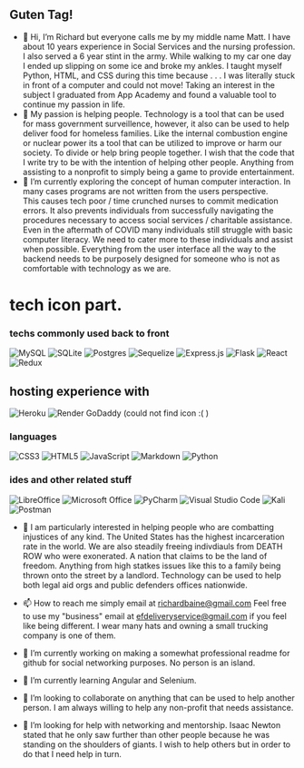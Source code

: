 ## Guten Tag!

- 👋 Hi, I’m Richard but everyone calls me by my middle name Matt.  I have about 10 years experience in Social Services and the nursing profession.  I also served a 6 year stint in the army.  While walking to my car one day I ended up slipping on some ice and broke my ankles.  I taught myself Python, HTML, and CSS during this time because . . .  I was literally stuck in front of a computer and could not move!  Taking an interest in the subject I graduated from App Academy and found a valuable tool to continue my passion in life.    
- 👀 My passion is helping people. Technology is a tool that can be used for mass government surveillence, however, it also can be used to help deliver food for homeless families.  Like the internal combustion engine or nuclear power its a tool that can be utilized to improve or harm our society.  To divide or help bring people together.  I wish that the code that I write try to be with the intention of helping other people.  Anything from assisting to a nonprofit to simply being a game to provide entertainment.                 
- 🌱 I’m currently exploring the concept of human computer interaction.  In many cases programs are not written from the users perspective.  
 This causes tech poor / time crunched nurses to commit medication errors. It also prevents individuals from successfully 
 navigating the procedures necessary to access social services / charitable assistance.  Even in the aftermath of COVID many individuals 
 still struggle with basic computer literacy.  We need to cater more to these individuals and assist when possible.  Everything from the user interface all the way to the backend needs to be purposely designed for someone who is not as comfortable with technology as we are.  
 
 # tech icon part.  

### techs commonly used back to front

![MySQL](https://img.shields.io/badge/mysql-%2300f.svg?style=for-the-badge&logo=mysql&logoColor=white)
![SQLite](https://img.shields.io/badge/sqlite-%2307405e.svg?style=for-the-badge&logo=sqlite&logoColor=white)
![Postgres](https://img.shields.io/badge/postgres-%23316192.svg?style=for-the-badge&logo=postgresql&logoColor=white)
![Sequelize](https://img.shields.io/badge/Sequelize-52B0E7?style=for-the-badge&logo=Sequelize&logoColor=white)
![Express.js](https://img.shields.io/badge/express.js-%23404d59.svg?style=for-the-badge&logo=express&logoColor=%2361DAFB)
![Flask](https://img.shields.io/badge/flask-%23000.svg?style=for-the-badge&logo=flask&logoColor=white)
![React](https://img.shields.io/badge/react-%2320232a.svg?style=for-the-badge&logo=react&logoColor=%2361DAFB)
![Redux](https://img.shields.io/badge/redux-%23593d88.svg?style=for-the-badge&logo=redux&logoColor=white)



## hosting experience with
![Heroku](https://img.shields.io/badge/heroku-%23430098.svg?style=for-the-badge&logo=heroku&logoColor=white)
![Render](https://img.shields.io/badge/Render-%46E3B7.svg?style=for-the-badge&logo=render&logoColor=white)
GoDaddy (could not find icon :( )


### languages
![CSS3](https://img.shields.io/badge/css3-%231572B6.svg?style=for-the-badge&logo=css3&logoColor=white)
![HTML5](https://img.shields.io/badge/html5-%23E34F26.svg?style=for-the-badge&logo=html5&logoColor=white)
![JavaScript](https://img.shields.io/badge/javascript-%23323330.svg?style=for-the-badge&logo=javascript&logoColor=%23F7DF1E)
![Markdown](https://img.shields.io/badge/markdown-%23000000.svg?style=for-the-badge&logo=markdown&logoColor=white)
![Python](https://img.shields.io/badge/python-3670A0?style=for-the-badge&logo=python&logoColor=ffdd54)

### ides and other related stuff
![LibreOffice](https://img.shields.io/badge/LibreOffice-%2318A303?style=for-the-badge&logo=LibreOffice&logoColor=white)
![Microsoft Office](https://img.shields.io/badge/Microsoft_Office-D83B01?style=for-the-badge&logo=microsoft-office&logoColor=white)
![PyCharm](https://img.shields.io/badge/pycharm-143?style=for-the-badge&logo=pycharm&logoColor=black&color=black&labelColor=green)
![Visual Studio Code](https://img.shields.io/badge/Visual%20Studio%20Code-0078d7.svg?style=for-the-badge&logo=visual-studio-code&logoColor=white)
![Kali](https://img.shields.io/badge/Kali-268BEE?style=for-the-badge&logo=kalilinux&logoColor=white)
![Postman](https://img.shields.io/badge/Postman-FF6C37?style=for-the-badge&logo=postman&logoColor=white)



- 💞️ I am particularly interested in helping people who are combatting injustices of any kind. The United States has the highest incarceration rate in the world.  We are also steadily freeing indivdiauls from DEATH ROW who were exonerated.  A nation that claims to be the land of freedom.  Anything from high statkes issues like this to a family being thrown onto the street by a landlord.  Technology can be used to help both legal aid orgs and public defenders offices nationwide.      
- 📫 How to reach me simply email at richardbaine@gmail.com  Feel free to use my "business" email at efdeliveryservice@gmail.com if you feel like being different. I wear many hats and owning a small trucking company is one of them.

- 🔭 I’m currently working on making a somewhat professional readme for github for social networking purposes.  No person is an island.
- 🌱 I’m currently learning Angular and Selenium.
- 👯 I’m looking to collaborate on anything that can be used to help another person.  I am always willing to help any non-profit that needs assistance. 
- 🤔 I’m looking for help with networking and mentorship.  Isaac Newton stated that he only saw further than other people because he was standing on the shoulders of giants.  I wish to help others but in order to do that I need help in turn.    



